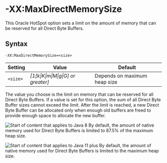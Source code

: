 <!--
* Copyright (c) 2017, 2023 IBM Corp. and others
*
* This program and the accompanying materials are made
* available under the terms of the Eclipse Public License 2.0
* which accompanies this distribution and is available at
* https://www.eclipse.org/legal/epl-2.0/ or the Apache
* License, Version 2.0 which accompanies this distribution and
* is available at https://www.apache.org/licenses/LICENSE-2.0.
*
* This Source Code may also be made available under the
* following Secondary Licenses when the conditions for such
* availability set forth in the Eclipse Public License, v. 2.0
* are satisfied: GNU General Public License, version 2 with
* the GNU Classpath Exception [1] and GNU General Public
* License, version 2 with the OpenJDK Assembly Exception [2].
*
* [1] https://www.gnu.org/software/classpath/license.html
* [2] https://openjdk.org/legal/assembly-exception.html
*
* SPDX-License-Identifier: EPL-2.0 OR Apache-2.0 OR GPL-2.0-only WITH Classpath-exception-2.0 OR GPL-2.0-only WITH OpenJDK-assembly-exception-1.0
-->

# -XX:MaxDirectMemorySize


This Oracle HotSpot option sets a limit on the amount of memory that can be reserved for all Direct Byte Buffers.

## Syntax

    -XX:MaxDirectMemorySize=<size>

| Setting      |  Value                             | Default                      |
|--------------|------------------------------------|------------------------------|
|`<size>`      | *[1[k\|K\|m\|M\|g\|G] or greater]* | Depends on maximum heap size |

The value you choose is the limit on memory that can be reserved for all Direct Byte Buffers. If a value is set for this option, the sum of all Direct Byte Buffer sizes cannot exceed the limit. After the limit is reached, a new Direct Byte Buffer can be allocated only when enough old buffers are freed to provide enough space to allocate the new buffer.

![Start of content that applies to Java 8](cr/java8.png) By default, the amount of native memory used for Direct Byte Buffers is limited to 87.5% of the maximum heap size.

![Start of content that applies to Java 11 plus](cr/java11plus.png) By default, the amount of native memory used for Direct Byte Buffers is limited to the maximum heap size.



<!-- ==== END OF TOPIC ==== xxmaxdirectmemorysize.md ==== -->
